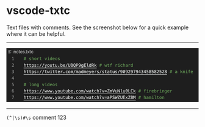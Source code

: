 # vscode-txtc

Text files with comments. See the screenshot below for a quick example where it can be helpful.

---

![screenshots of notes.txt and notes.txtc](txtc-txt.gif)

---

`(^|\s)#\s` comment 123
